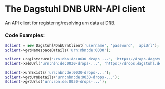 # The Dagstuhl DNB URN-API client

An API client for registering/resolving urn data at DNB.

### Code Examples:

```php
$client = new Dagstuhl\DnbUrnClient('username', 'password', 'apiUrl');
$client->getNamespaceDetails('urn:nbn:de:0030');

$client->registerUrn('urn:nbn:de:0030-drops-...', 'https://drops.dagstuhl.de/entities/document/...');
$client->addUrl('urn:nbn:de:0030-drops-...', 'https://drops.dagstuhl.de/entities/document/...');

$client->urnExists('urn:nbn:de:0030-drops-...');
$client->getUrnDetails('urn:nbn:de:0030-drops-...');
$client->getUrls('urn:nbn:de:0030-drops-...');
```